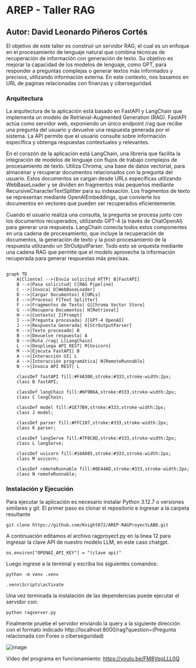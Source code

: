 # AREP - Taller RAG
## Autor: David Leonardo Piñeros Cortés

El objetivo de este taller es construir un servidor RAG, el cual es un enfoque en el procesamiento de lenguaje natural que combina técnicas de recuperación de información con 
generación de texto. Su objetivo es mejorar la capacidad de los modelos de lenguaje, como GPT, para responder a preguntas complejas o generar textos más informados y precisos, 
utilizando información externa. En este contexto, nos basamos en URL de paginas relacionadas con finanzas y ciberseguridad.

### Arquitectura

La arquitectura de la aplicación está basado en FastAPI y LangChain que implementa un modelo de Retrieval-Augmented Generation (RAG). FastAPI actúa como servidor web, exponiendo un único 
endpoint /rag que recibe una pregunta del usuario y devuelve una respuesta generada por el sistema. La API permite que el usuario consulte sobre información específica y obtenga respuestas contextuales y relevantes.

En el corazón de la aplicación está LangChain, una librería que facilita la integración de modelos de lenguaje con flujos de trabajo complejos de procesamiento de texto. Utiliza Chroma, una base de datos vectorial, para 
almacenar y recuperar documentos relacionados con la pregunta del usuario. Estos documentos se cargan desde URLs específicas utilizando WebBaseLoader y se dividen en fragmentos más pequeños mediante 
RecursiveCharacterTextSplitter para su indexación. Los fragmentos de texto se representan mediante OpenAIEmbeddings, que convierte los documentos en vectores que pueden ser recuperados eficientemente.

Cuando el usuario realiza una consulta, la pregunta se procesa junto con los documentos recuperados, utilizando GPT-4 (a través de ChatOpenAI) para generar una respuesta. LangChain conecta todos 
estos componentes en una cadena de procesamiento, que incluye la recuperación de documentos, la generación de texto y la post-procesamiento de la respuesta utilizando un StrOutputParser. Todo esto se orquesta 
mediante una cadena RAG que permite que el modelo aproveche la información recuperada para generar respuestas más precisas.

```mermaid

graph TD
    A[Cliente] -->|Envía solicitud HTTP| B[FastAPI]
    B -->|Pasa solicitud| C[RAG Pipeline]
    C -->|Invoca| D[WebBaseLoader]
    D -->|Cargar Documentos| E[URLs]
    E -->|Procesa| F[Text Splitter]
    F -->|Fragmentos de Texto| G[Chroma Vector Store]
    G -->|Recupera Documentos| H[Retrieval]
    H -->|Contexto| I[Prompt]
    I -->|Pregunta procesada| J[GPT-4 OpenAI]
    J -->|Respuesta Generada| K[StrOutputParser]
    K -->|Texto procesado| B
    B -->|Devuelve respuesta| A
    B -->|Ruta /rag| L[LangChain]
    L -->|Despliega API REST| M[Uvicorn]
    M -->|Ejecuta FastAPI| B
    A -->|Interacción UI| L
    A -->|Interacción programática| N[RemoteRunnable]
    N -->|Invoca API REST| L

    classDef fastAPI fill:#F4A300,stroke:#333,stroke-width:2px;
    class B fastAPI;
    
    classDef langChain fill:#6F9B6A,stroke:#333,stroke-width:2px;
    class C langChain;
    
    classDef model fill:#1E77B9,stroke:#333,stroke-width:2px;
    class J model;
    
    classDef parser fill:#FFC107,stroke:#333,stroke-width:2px;
    class K parser;
    
    classDef langServe fill:#7F8C8D,stroke:#333,stroke-width:2px;
    class L langServe;
    
    classDef uvicorn fill:#16A085,stroke:#333,stroke-width:2px;
    class M uvicorn;
    
    classDef remoteRunnable fill:#8E44AD,stroke:#333,stroke-width:2px;
    class N remoteRunnable;
```

### Instalación y Ejecución
Para ejecutar la aplicación es necesario instalar Python 3.12.7 o versiones similares y git. El primer paso es clonar el repositorio e ingresar a la carpeta resultante

```
git clone https://github.com/Knight072/AREP-RAGProyectLAB8.git
````

A continuación editamos el archivo ragproyect.py en la linea 12 para ingresar la clave API de nuestro modelo LLM, en este caso chatgpt.

```
os.environ["OPENAI_API_KEY"] = "(clave api)"
```

Luego ingrese a la terminal y escriba los siguientes comandos:

```
python -m venv .venv
```

```
.venv\Scripts\activate
```

Una vez terminada la instalación de las dependencias puede ejecutar el servidor con:

```
python ragserver.py
```

Finalmente pruebe el servidor enviando la query a la siguiente dirección con el formato indicado http://localhost:8000/rag?question=(Pregunta relacionada con Forex o ciberseguridad)

![image](https://github.com/user-attachments/assets/0c72b798-4e6d-4df0-a91c-806d3ca46a6b)

Video del programa en funcionamiento: https://youtu.be/FM8VqoLLL0Q
